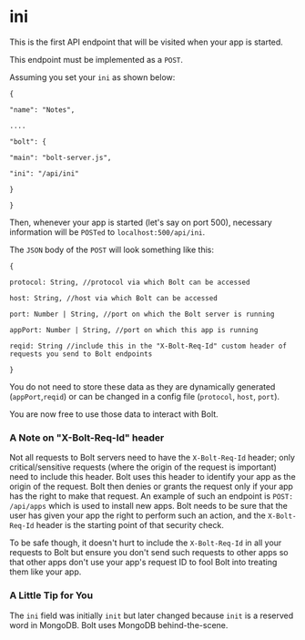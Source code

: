 # ini

This is the first API endpoint that will be visited when your app is started.

This endpoint must be implemented as a `POST`.

Assuming you set your `ini` as shown below:

`{`

`"name": "Notes",`

`....`

`"bolt": {`

`"main": "bolt-server.js",`

`"ini": "/api/ini"`

`}`

`}`

Then, whenever your app is started \(let's say on port 500\), necessary information will be `POSTed` to `localhost:500/api/ini`.

The `JSON` body of the `POST` will look something like this:

`{`

`protocol: String, //protocol via which Bolt can be accessed`

`host: String, //host via which Bolt can be accessed`

`port: Number | String, //port on which the Bolt server is running`

`appPort: Number | String, //port on which this app is running`

`reqid: String //include this in the "X-Bolt-Req-Id" custom header of requests you send to Bolt endpoints`

`}`

You do not need to store these data as they are dynamically generated \(`appPort`,`reqid`\) or can be changed in a config file \(`protocol`, `host`, `port`\).

You are now free to use those data to interact with Bolt.

### A Note on "X-Bolt-Req-Id" header

Not all requests to Bolt servers need to have the `X-Bolt-Req-Id` header; only critical\/sensitive requests \(where the origin of the request is important\) need to include this header. Bolt uses this header to identify your app as the origin of the request. Bolt then denies or grants the request only if your app has the right to make that request. An example of such an endpoint is `POST: /api/apps` which is used to install new apps. Bolt needs to be sure that the user has given your app the right to perform such an action, and the `X-Bolt-Req-Id` header is the starting point of that security check.

To be safe though, it doesn't hurt to include the `X-Bolt-Req-Id` in all your requests to Bolt but ensure you don't send such requests to other apps so that other apps don't use your app's request ID to fool Bolt into treating them like your app.

### A Little Tip for You

The `ini` field was initially `init` but later changed because `init` is a reserved word in MongoDB. Bolt uses MongoDB behind-the-scene.

